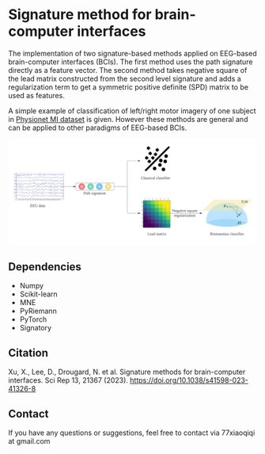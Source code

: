 # Signature method for brain-computer interfaces

The implementation of two signature-based methods applied on EEG-based brain-computer interfaces (BCIs). The first method uses the path signature directly as a feature vector. The second method takes negative square of the lead matrix constructed from the second level signature and adds a regularization term to get a symmetric positive definite (SPD) matrix to be used as features. 

A simple example of classification of left/right motor imagery of one subject in [Physionet MI dataset](https://physionet.org/content/eegmmidb/1.0.0/) is given. However these methods are general and can be applied to other paradigms of EEG-based BCIs.

![alt text](https://github.com/XiaoqiXu77/Signature_BCI/blob/main/Sig_BCI.png?raw=true)

## Dependencies

* Numpy
* Scikit-learn
* MNE
* PyRiemann
* PyTorch
* Signatory

## Citation
Xu, X., Lee, D., Drougard, N. et al. Signature methods for brain-computer interfaces. Sci Rep 13, 21367 (2023). https://doi.org/10.1038/s41598-023-41326-8

## Contact

If you have any questions or suggestions, feel free to contact via 77xiaoqiqi at gmail.com
